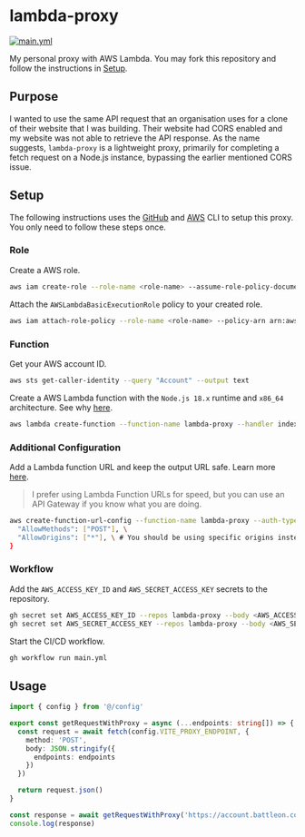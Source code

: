 # lambda-proxy

[![main.yml](https://github.com/winstxnhdw/lambda-proxy/actions/workflows/main.yml/badge.svg)](https://github.com/winstxnhdw/lambda-proxy/actions/workflows/main.yml)

My personal proxy with AWS Lambda. You may fork this repository and follow the instructions in [Setup](#setup).

## Purpose

I wanted to use the same API request that an organisation uses for a clone of their website that I was building. Their website had CORS enabled and my website was not able to retrieve the API response. As the name suggests, `lambda-proxy` is a lightweight proxy, primarily for completing a fetch request on a Node.js instance, bypassing the earlier mentioned CORS issue.

## Setup

The following instructions uses the [GitHub](https://cli.github.com/) and [AWS](https://docs.aws.amazon.com/cli/latest/userguide/getting-started-install.html) CLI to setup this proxy. You only need to follow these steps once.

### Role

Create a AWS role.

```bash
aws iam create-role --role-name <role-name> --assume-role-policy-document '{"Version": "2012-10-17","Statement": [{ "Effect": "Allow", "Principal": {"Service": "lambda.amazonaws.com"}, "Action": "sts:AssumeRole"}]}'
```

Attach the `AWSLambdaBasicExecutionRole` policy to your created role.

```bash
aws iam attach-role-policy --role-name <role-name> --policy-arn arn:aws:iam::aws:policy/service-role/AWSLambdaBasicExecutionRole
```

### Function

Get your AWS account ID.

```bash
aws sts get-caller-identity --query "Account" --output text
```

Create a AWS Lambda function with the `Node.js 18.x` runtime and `x86_64` architecture. See why [here](https://www.amanox.ch/en/awslambda/).

```bash
aws lambda create-function --function-name lambda-proxy --handler index.handler --runtime nodejs18.x --role arn:aws:iam::<account-id>:role/<role-name>
```

### Additional Configuration

Add a Lambda function URL and keep the output URL safe. Learn more [here](https://docs.aws.amazon.com/cli/latest/reference/lambda/create-function-url-config.html).

> I prefer using Lambda Function URLs for speed, but you can use an API Gateway if you know what you are doing.

```bash
aws create-function-url-config --function-name lambda-proxy --auth-type NONE --cors { \
  "AllowMethods": ["POST"], \
  "AllowOrigins": ["*"], \ # You should be using specific origins instead
}
```

### Workflow

Add the `AWS_ACCESS_KEY_ID` and `AWS_SECRET_ACCESS_KEY` secrets to the repository.

```bash
gh secret set AWS_ACCESS_KEY_ID --repos lambda-proxy --body <AWS_ACCESS_KEY_ID>
gh secret set AWS_SECRET_ACCESS_KEY --repos lambda-proxy --body <AWS_SECRET_ACCESS_KEY>
```

Start the CI/CD workflow.

```bash
gh workflow run main.yml
```

## Usage

```ts
import { config } from '@/config'

export const getRequestWithProxy = async (...endpoints: string[]) => {
  const request = await fetch(config.VITE_PROXY_ENDPOINT, {
    method: 'POST',
    body: JSON.stringify({
      endpoints: endpoints
    })
  })

  return request.json()
}

const response = await getRequestWithProxy('https://account.battleon.com/charpage/details?id=53251829')
console.log(response)
```
